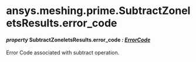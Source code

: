 # ansys.meshing.prime.SubtractZoneletsResults.error_code



#### *property* SubtractZoneletsResults.error_code *: [ErrorCode](ansys.meshing.prime.ErrorCode.md#ansys.meshing.prime.ErrorCode)*

Error Code associated with subtract operation.

<!-- !! processed by numpydoc !! -->
